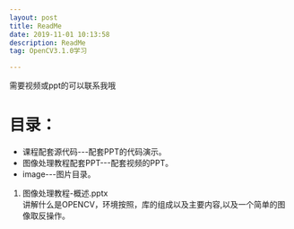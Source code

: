 ```yaml
---
layout: post
title: ReadMe
date: 2019-11-01 10:13:58
description: ReadMe
tag: OpenCV3.1.0学习

---
```



需要视频或ppt的可以联系我哦

# 目录：
+ 课程配套源代码---配套PPT的代码演示。
+ 图像处理教程配套PPT---配套视频的PPT。
+ image---图片目录。

1. 图像处理教程-概述.pptx   
讲解什么是OPENCV，环境按照，库的组成以及主要内容,以及一个简单的图像取反操作。
 